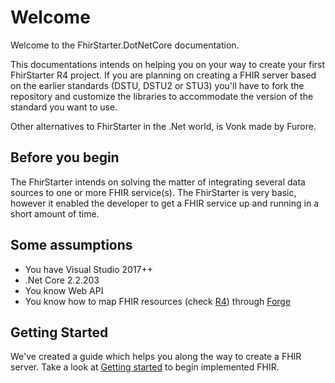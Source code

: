 # Welcome

Welcome to the FhirStarter.DotNetCore documentation.

This documentations intends on helping you on your way to create your first FhirStarter R4 project. If you are planning on creating a FHIR server based on the earlier standards (DSTU, DSTU2 or STU3) you'll have to fork the repository and customize the libraries to accommodate the version of the standard you want to use.

Other alternatives to FhirStarter in the .Net world, is Vonk made by Furore.

## Before you begin

The FhirStarter intends on solving the matter of integrating several data sources to one or more FHIR service(s). The FhirStarter is very basic, however it enabled the developer to get a FHIR service up and running in a short amount of time. 

## Some assumptions

* You have Visual Studio 2017++
* .Net Core 2.2.203
* You know Web API 
* You know how to map FHIR resources (check [R4](https://www.hl7.org/fhir/)) through [Forge](https://fire.ly/products/forge/)

## Getting Started

We've created a guide which helps you along the way to create a FHIR server. Take a look at [Getting started](FHIRService/GettingStarted.md) to begin implemented FHIR.
